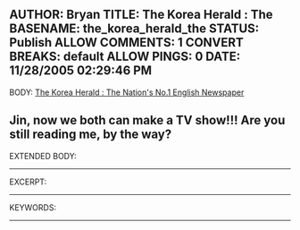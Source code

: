 AUTHOR: Bryan
TITLE: The Korea Herald : The
BASENAME: the_korea_herald_the
STATUS: Publish
ALLOW COMMENTS: 1
CONVERT BREAKS: __default__
ALLOW PINGS: 0
DATE: 11/28/2005 02:29:46 PM
-----
BODY:
<a title="The Korea Herald : The Nation's No.1 English Newspaper" href="http://www.koreaherald.co.kr/SITE/data/html_dir/2005/11/28/200511280018.asp">The Korea Herald : The Nation's No.1 English Newspaper</a>

Jin, now we both can make a TV show!!!
Are you still reading me, by the way?
-----
EXTENDED BODY:

-----
EXCERPT:

-----
KEYWORDS:

-----


